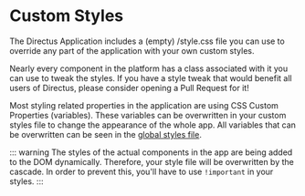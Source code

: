 # Custom Styles

The Directus Application includes a (empty) /style.css file you can use to override any part of the application with your own custom styles.

Nearly every component in the platform has a class associated with it you can use to tweak the styles. If you have a style tweak that would benefit all users of Directus, please consider opening a Pull Request for it!

Most styling related properties in the application are using CSS Custom Properties (variables). These variables can be overwritten in your custom styles file to change the appearance of the whole app. All variables that can be overwritten can be seen in the [global styles file](https://github.com/directus/app/blob/master/src/assets/global.scss).

::: warning
The styles of the actual components in the app are being added to the DOM dynamically. Therefore, your style file will be overwritten by the cascade. In order to prevent this, you'll have to use `!important` in your styles.
:::
